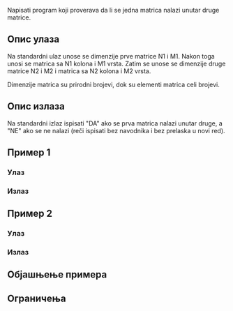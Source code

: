Napisati program koji proverava da li se jedna matrica nalazi unutar druge matrice.

## Опис улаза

Na standardni ulaz unose se dimenzije prve matrice N1 i M1. Nakon toga unosi se matrica sa N1 kolona i M1 vrsta. Zatim se unose se dimenzije druge matrice N2 i M2 i matrica sa N2 kolona i M2 vrsta.

Dimenzije matrica su prirodni brojevi, dok su elementi matrica celi brojevi.

## Опис излаза

Na standardni izlaz ispisati "DA" ako se prva matrica nalazi unutar druge, a "NE" ako se ne nalazi (reči ispisati bez navodnika i bez prelaska u novi red).

## Пример 1

### Улаз

### Излаз

## Пример 2

### Улаз

### Излаз

## Објашњење примера

## Ограничења